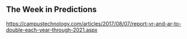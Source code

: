 ## The Week in Predictions

https://campustechnology.com/articles/2017/08/07/report-vr-and-ar-to-double-each-year-through-2021.aspx
